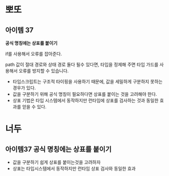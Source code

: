 # 뽀또

## 아이템 37

**공식 명칭에는 상표를 붙이기**

if를 사용해서 오류를 잡아준다. 

path 값이 절대 경로와 상태 경로 둘다 될수 있다면, 타입을 정제해 주면 타입 가드를 사용해서 오류를 방지할 수 있습니다.

- 타입스크립트는 구조적 타이핑을 사용하기 때문에, 값을 세밀하게 구분하지 못하는 경우가 있다.
- 값을 구분하기 위해 공식 명칭이 필요하다면 상표를 붙이는 것을 고려해야 한다.
- 상표 기법은 타입 시스템에서 동작하지만 런타임에 상표를 검사하는 것과 동일한 효과를 얻을 수 있다.

# 너두

## 아이템37 공식 명칭에는 상표를 붙이기

- 값을 구분하기 쉽게 상표를 붙이는것을 고려하자
- 상표는 타입시스템에서 동작하지만 런타임 상표 검사와 동일한 효과

